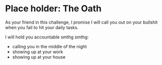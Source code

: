# Place holder: The Oath

As your friend in this challenge, I promise I will call you out on your bullshit when you fail to hit your daily tasks.

I will hold you accountable smthg smthg:
- calling you in the middle of the night
- showing up at your work
- showing up at your house

